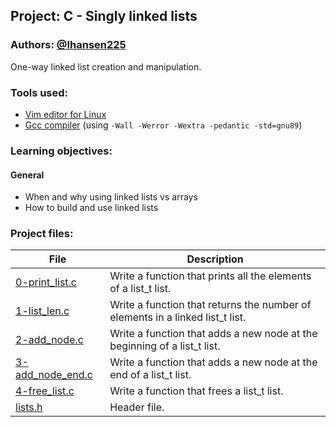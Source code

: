 ## Project: C - Singly linked lists
### Authors: [@Ihansen225](https://www.github.com/Ihansen225)
One-way linked list creation and manipulation.
### Tools used:
- [Vim editor for Linux](https://www.vim.org/)
- [Gcc compiler](https://gcc.gnu.org/) (using `-Wall -Werror -Wextra -pedantic -std=gnu89`)

### Learning objectives:
#### General
-   When and why using linked lists vs arrays
-   How to build and use linked lists

### Project files:
| File                                                                                                                                       | Description                                                                    |
| ------------------------------------------------------------------------------------------------------------------------------------------ | ------------------------------------------------------------------------------ |
| [0-print\_list.c](https://github.com/IHansen225/holbertonschool-low_level_programming/blob/master/singly_linked_lists/0-print_list.c)      | Write a function that prints all the elements of a list\_t list.               |
| [1-list\_len.c](https://github.com/IHansen225/holbertonschool-low_level_programming/blob/master/singly_linked_lists/1-list_len.c)          | Write a function that returns the number of elements in a linked list\_t list. |
| [2-add\_node.c](https://github.com/IHansen225/holbertonschool-low_level_programming/blob/master/singly_linked_lists/2-add_node.c)          | Write a function that adds a new node at the beginning of a list\_t list.      |
| [3-add\_node\_end.c](https://github.com/IHansen225/holbertonschool-low_level_programming/blob/master/singly_linked_lists/3-add_node_end.c) | Write a function that adds a new node at the end of a list\_t list.            |
| [4-free\_list.c](https://github.com/IHansen225/holbertonschool-low_level_programming/blob/master/singly_linked_lists/4-free_list.c)        | Write a function that frees a list\_t list.                                    |
| [lists.h](https://github.com/IHansen225/holbertonschool-low_level_programming/blob/master/singly_linked_lists/lists.h)                     | Header file.                                                                   |
